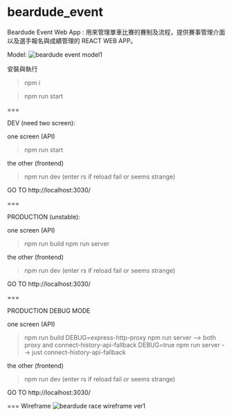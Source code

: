 # beardude_event

Beardude Event Web App : 用來管理單車比賽的賽制及流程，提供賽事管理介面以及選手報名與成績管理的 REACT WEB APP。

Model:
![beardude event model1](https://cloud.githubusercontent.com/assets/6611716/26103132/a9dfc154-3a6a-11e7-86ac-3175496962db.jpg)

安裝與執行

> npm i

> npm run start

===

DEV (need two screen):

one screen (API)
> npm run start

the other (frontend)
> npm run dev (enter rs if reload fail or seems strange)

GO TO http://localhost:3030/

===

PRODUCTION (unstable):

one screen (API)
> npm run build
> npm run server

the other (frontend)
> npm run dev (enter rs if reload fail or seems strange)

GO TO http://localhost:3030/

===

PRODUCTION DEBUG MODE

one screen (API)
> npm run build
> DEBUG=express-http-proxy npm run server --> both proxy and connect-history-api-fallback
> DEBUG=true npm run server --> just connect-history-api-fallback

the other (frontend)
> npm run dev (enter rs if reload fail or seems strange)

GO TO http://localhost:3030/

===
Wireframe
![beardude race wireframe ver1](https://user-images.githubusercontent.com/6611716/27020412-b7552d10-4f73-11e7-8c01-3b22ca7f1a7d.jpg)
